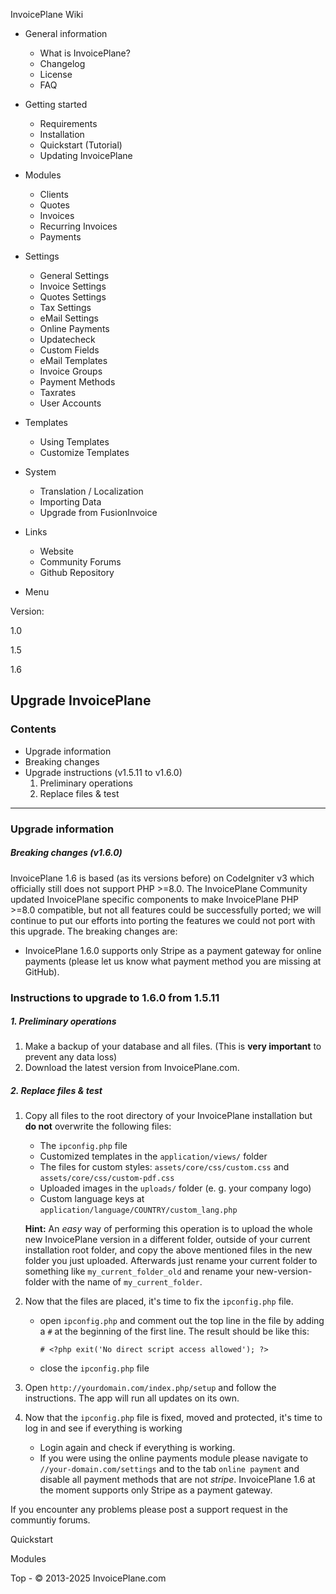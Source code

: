 
InvoicePlane Wiki

* General information
  
  + What is InvoicePlane?
  + Changelog
  + License
  + FAQ
* Getting started
  
  + Requirements
  + Installation
  + Quickstart (Tutorial)
  + Updating InvoicePlane
* Modules
  
  + Clients
  + Quotes
  + Invoices
  + Recurring Invoices
  + Payments
* Settings
  
  + General Settings
  + Invoice Settings
  + Quotes Settings
  + Tax Settings
  + eMail Settings
  + Online Payments
  + Updatecheck
  + Custom Fields
  + eMail Templates
  + Invoice Groups
  + Payment Methods
  + Taxrates
  + User Accounts
* Templates
  
  + Using Templates
  + Customize Templates
* System
  
  + Translation / Localization
  + Importing Data
  + Upgrade from FusionInvoice
* Links 
  + Website
  + Community Forums
  + Github Repository


* Menu

Version:

1.0


1.5


1.6




Upgrade InvoicePlane
--------------------

### Contents

* Upgrade information
* Breaking changes
* Upgrade instructions (v1.5.11 to v1.6.0)
  1. Preliminary operations
  2. Replace files & test

---

### Upgrade information

##### Breaking changes (v1.6.0)

InvoicePlane 1.6 is based (as its versions before) on CodeIgniter v3 which officially still does not support PHP >=8.0. The InvoicePlane Community updated InvoicePlane specific components to make InvoicePlane PHP >=8.0 compatible, but not all features could be successfully ported; we will continue to put our efforts into porting the features we could not port with this upgrade. The breaking changes are:

* InvoicePlane 1.6.0 supports only Stripe as a payment gateway for online payments (please let us know what payment method you are missing at GitHub).

### Instructions to upgrade to 1.6.0 from 1.5.11

##### 1. Preliminary operations

1. Make a backup of your database and all files. (This is **very important** to prevent any data loss)
2. Download the latest version from InvoicePlane.com.

##### 2. Replace files & test

1. Copy all files to the root directory of your InvoicePlane installation but **do not** overwrite the
   following files:
   * The `ipconfig.php` file
   * Customized templates in the `application/views/` folder
   * The files for custom styles: `assets/core/css/custom.css` and `assets/core/css/custom-pdf.css`
   * Uploaded images in the `uploads/` folder (e. g. your company logo)
   * Custom language keys at `application/language/COUNTRY/custom_lang.php`
   
   **Hint:** An *easy* way of performing this operation is to upload the whole new InvoicePlane version in a different folder, outside of your current installation root folder, and copy the above mentioned files in the new folder you just uploaded. Afterwards just rename your current folder to something like `my_current_folder_old` and rename your new-version-folder with the name of `my_current_folder`.
2. Now that the files are placed, it's time to fix the `ipconfig.php` file.
   
   * open `ipconfig.php` and comment out the top line in the file by adding a `#` at the beginning of the first line. The result should be like this:
     ```
     # <?php exit('No direct script access allowed'); ?>
     ```
   * close the `ipconfig.php` file
3. Open `http://yourdomain.com/index.php/setup` and follow the instructions. The app will run all
   updates on its own.
4. Now that the `ipconfig.php` file is fixed, moved and protected, it's time to log in and see if everything is working
   * Login again and check if everything is working.
   * If you were using the online payments module please navigate to `//your-domain.com/settings` and to the tab `online payment` and disable all payment methods that are not *stripe*. InvoicePlane 1.6 at the moment supports only Stripe as a payment gateway.

If you encounter any problems please post a support request in the communtiy forums. 

Quickstart

Modules

 
 Top - © 2013-2025 InvoicePlane.com


